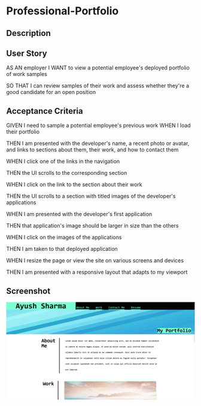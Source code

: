 # Professional-Portfolio


## Description

## User Story

AS AN employer
I WANT to view a potential employee's deployed portfolio of work samples

SO THAT I can review samples of their work and assess whether they're a good candidate for an open position

## Acceptance Criteria

GIVEN I need to sample a potential employee's previous work
WHEN I load their portfolio

THEN I am presented with the developer's name, a recent photo or avatar, and links to sections about them, their work, and how to contact them

WHEN I click one of the links in the navigation

THEN the UI scrolls to the corresponding section

WHEN I click on the link to the section about their work

THEN the UI scrolls to a section with titled images of the developer's applications

WHEN I am presented with the developer's first application

THEN that application's image should be larger in size than the others

WHEN I click on the images of the applications

THEN I am taken to that deployed application

WHEN I resize the page or view the site on various screens and devices

THEN I am presented with a responsive layout that adapts to my viewport


## Screenshot

![Professionla Portfolio Page](./assets/image.png)
